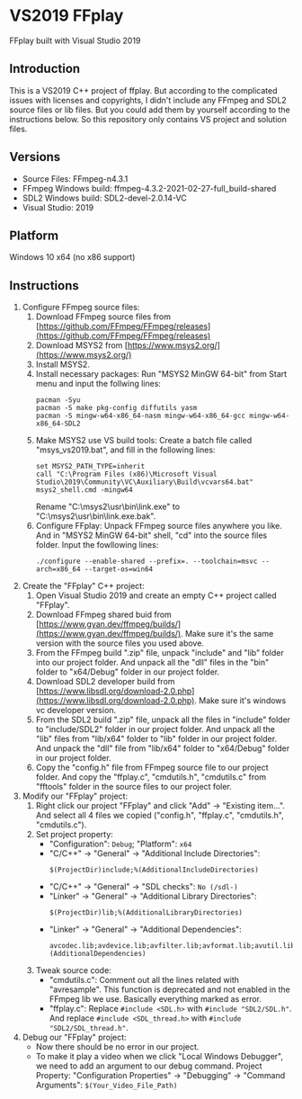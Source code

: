 # VS2019 FFplay
FFplay built with Visual Studio 2019

## Introduction
This is a VS2019 C++ project of ffplay. But according to the complicated issues with licenses and copyrights, I didn't include any FFmpeg and SDL2 source files or lib files. But you could add them by yourself according to the instructions below. So this repository only contains VS project and solution files.

## Versions
- Source Files:            FFmpeg-n4.3.1
- FFmpeg Windows build:    ffmpeg-4.3.2-2021-02-27-full_build-shared
- SDL2 Windows build:      SDL2-devel-2.0.14-VC
- Visual Studio:           2019

## Platform
Windows 10 x64 (no x86 support)

## Instructions
1. Configure FFmpeg source files:
   1. Download FFmpeg source files from [https://github.com/FFmpeg/FFmpeg/releases](https://github.com/FFmpeg/FFmpeg/releases)
   2. Download MSYS2 from [https://www.msys2.org/](https://www.msys2.org/)
   3. Install MSYS2.
   4. Install necessary packages:
      Run "MSYS2 MinGW 64-bit" from Start menu and input the follwing lines:
      ```
      pacman -Syu
      pacman -S make pkg-config diffutils yasm
      pacman -S mingw-w64-x86_64-nasm mingw-w64-x86_64-gcc mingw-w64-x86_64-SDL2
      ```
   5. Make MSYS2 use VS build tools:
      Create a batch file called "msys_vs2019.bat", and fill in the following lines:
      ```
      set MSYS2_PATH_TYPE=inherit
      call "C:\Program Files (x86)\Microsoft Visual Studio\2019\Community\VC\Auxiliary\Build\vcvars64.bat"
      msys2_shell.cmd -mingw64
      ```
      Rename "C:\msys2\usr\bin\link.exe" to "C:\msys2\usr\bin\link.exe.bak".
   6. Configure FFplay:
      Unpack FFmpeg source files anywhere you like. And in "MSYS2 MinGW 64-bit" shell, "cd" into the source files folder. Input the fowllowing lines:
      ```
      ./configure --enable-shared --prefix=. --toolchain=msvc --arch=x86_64 --target-os=win64
      ```
2. Create the "FFplay" C++ project:
   1. Open Visual Studio 2019 and create an empty C++ project called "FFplay".
   2. Download FFmpeg shared buid from [https://www.gyan.dev/ffmpeg/builds/](https://www.gyan.dev/ffmpeg/builds/).
      Make sure it's the same version with the source files you used above.
   3. From the FFmpeg build ".zip" file, unpack "include" and "lib" folder into our project folder.
      And unpack all the "dll" files in the "bin" folder to "x64/Debug" folder in our project folder.
   4. Download SDL2 developer build from [https://www.libsdl.org/download-2.0.php](https://www.libsdl.org/download-2.0.php).
      Make sure it's windows vc developer version.
   5. From the SDL2 build ".zip" file, unpack all the files in "include" folder to "include/SDL2" folder in our project folder.
      And unpack all the "lib" files from "lib/x64" folder to "lib" folder in our project folder.
      And unpack the "dll" file from "lib/x64" folder to "x64/Debug" folder in our project folder.
   6. Copy the "config.h" file from FFmpeg source file to our project folder. And copy the "ffplay.c", "cmdutils.h", "cmdutils.c" from "fftools" folder in the source files to our project foler.
3. Modify our "FFplay" project:
   1. Right click our project "FFplay" and click "Add" -> "Existing item...". And select all 4 files we copied ("config.h", "ffplay.c", "cmdutils.h", "cmdutils.c").
   2. Set project property:
      - "Configuration": `Debug`; "Platform": `x64`
      - "C/C++" -> "General" -> "Additional Include Directories":
        ```
        $(ProjectDir)include;%(AdditionalIncludeDirectories)
        ```
      - "C/C++" -> "General" -> "SDL checks": `No (/sdl-)`
      - "Linker" -> "General" -> "Additional Library Directories":
        ```
        $(ProjectDir)lib;%(AdditionalLibraryDirectories)
        ```
      - "Linker" -> "General" -> "Additional Dependencies":
        ```
        avcodec.lib;avdevice.lib;avfilter.lib;avformat.lib;avutil.lib;postproc.lib;SDL2.lib;SDL2main.lib;SDL2test.lib;swresample.lib;swscale.lib;%(AdditionalDependencies)
        ```
   3. Tweak source code:
      - "cmdutils.c": Comment out all the lines related with "avresample". This function is deprecated and not enabled in the FFmpeg lib we use. Basically everything marked as error.
      - "ffplay.c": Replace `#include <SDL.h>` with `#include "SDL2/SDL.h"`. And replace `#include <SDL_thread.h>` with `#include "SDL2/SDL_thread.h"`.
4. Debug our "FFplay" project:
   - Now there should be no error in our project.
   - To make it play a video when we click "Local Windows Debugger", we need to add an argument to our debug command.
     Project Property: "Configuration Properties" -> "Debugging" -> "Command Arguments": `$(Your_Video_File_Path)`
